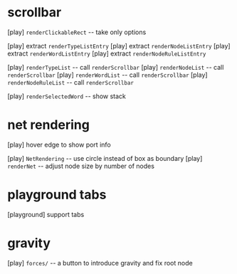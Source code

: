 # scrollbar

[play] `renderClickableRect` -- take only options

[play] extract `renderTypeListEntry`
[play] extract `renderNodeListEntry`
[play] extract `renderWordListEntry`
[play] extract `renderNodeRuleListEntry`

[play] `renderTypeList` -- call `renderScrollbar`
[play] `renderNodeList` -- call `renderScrollbar`
[play] `renderWordList` -- call `renderScrollbar`
[play] `renderNodeRuleList` -- call `renderScrollbar`

[play] `renderSelectedWord` -- show stack

# net rendering

[play] hover edge to show port info

[play] `NetRendering` -- use circle instead of box as boundary
[play] `renderNet` -- adjust node size by number of nodes

# playground tabs

[playground] support tabs

# gravity

[play] `forces/` -- a button to introduce gravity and fix root node

